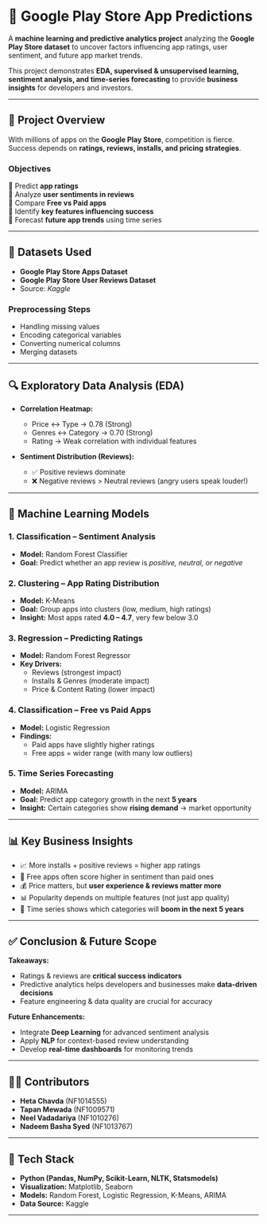 # 📱 Google Play Store App Predictions  

A **machine learning and predictive analytics project** analyzing the **Google Play Store dataset** to uncover factors influencing app ratings, user sentiment, and future app market trends.  

This project demonstrates **EDA, supervised & unsupervised learning, sentiment analysis, and time-series forecasting** to provide **business insights** for developers and investors.  

---

## 📌 Project Overview  
With millions of apps on the **Google Play Store**, competition is fierce. Success depends on **ratings, reviews, installs, and pricing strategies**.  

### Objectives  
🔹 Predict **app ratings**  
🔹 Analyze **user sentiments in reviews**  
🔹 Compare **Free vs Paid apps**  
🔹 Identify **key features influencing success**  
🔹 Forecast **future app trends** using time series  

---

## 📂 Datasets Used  
- **Google Play Store Apps Dataset**  
- **Google Play Store User Reviews Dataset**  
- Source: *Kaggle*  

### Preprocessing Steps  
- Handling missing values  
- Encoding categorical variables  
- Converting numerical columns  
- Merging datasets  

---

## 🔍 Exploratory Data Analysis (EDA)  

- **Correlation Heatmap:**  
  - Price ↔ Type → 0.78 (Strong)  
  - Genres ↔ Category → 0.70 (Strong)  
  - Rating → Weak correlation with individual features  

- **Sentiment Distribution (Reviews):**  
  - ✅ Positive reviews dominate  
  - ❌ Negative reviews > Neutral reviews (angry users speak louder!)  

---

## 🤖 Machine Learning Models  

### 1. **Classification – Sentiment Analysis**  
- **Model:** Random Forest Classifier  
- **Goal:** Predict whether an app review is *positive, neutral, or negative*  

### 2. **Clustering – App Rating Distribution**  
- **Model:** K-Means  
- **Goal:** Group apps into clusters (low, medium, high ratings)  
- **Insight:** Most apps rated **4.0 – 4.7**, very few below 3.0  

### 3. **Regression – Predicting Ratings**  
- **Model:** Random Forest Regressor  
- **Key Drivers:**  
  - Reviews (strongest impact)  
  - Installs & Genres (moderate impact)  
  - Price & Content Rating (lower impact)  

### 4. **Classification – Free vs Paid Apps**  
- **Model:** Logistic Regression  
- **Findings:**  
  - Paid apps have slightly higher ratings  
  - Free apps = wider range (with many low outliers)  

### 5. **Time Series Forecasting**  
- **Model:** ARIMA  
- **Goal:** Predict app category growth in the next **5 years**  
- **Insight:** Certain categories show **rising demand** → market opportunity  

---

## 📊 Key Business Insights  

- 📈 More installs + positive reviews = higher app ratings  
- 🎯 Free apps often score higher in sentiment than paid ones  
- 💰 Price matters, but **user experience & reviews matter more**  
- 📊 Popularity depends on multiple features (not just app quality)  
- 🔮 Time series shows which categories will **boom in the next 5 years**  

---

## ✅ Conclusion & Future Scope  

**Takeaways:**  
- Ratings & reviews are **critical success indicators**  
- Predictive analytics helps developers and businesses make **data-driven decisions**  
- Feature engineering & data quality are crucial for accuracy  

**Future Enhancements:**  
- Integrate **Deep Learning** for advanced sentiment analysis  
- Apply **NLP** for context-based review understanding  
- Develop **real-time dashboards** for monitoring trends  

---
  
## 👨‍💻 Contributors  
- **Heta Chavda** (NF1014555)  
- **Tapan Mewada** (NF1009571)  
- **Neel Vadadariya** (NF1010276)  
- **Nadeem Basha Syed** (NF1013767)  


---

## 📂 Tech Stack  
- **Python (Pandas, NumPy, Scikit-Learn, NLTK, Statsmodels)**  
- **Visualization:** Matplotlib, Seaborn  
- **Models:** Random Forest, Logistic Regression, K-Means, ARIMA  
- **Data Source:** Kaggle  

---
